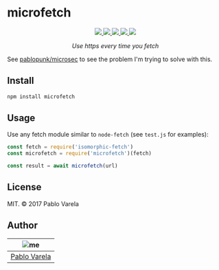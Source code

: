 # microfetch

<p align="center">
  <a href="https://travis-ci.org/pablopunk/microfetch"><img src="https://img.shields.io/travis/pablopunk/microfetch.svg" /> </a>
  <a href="https://codecov.io/gh/pablopunk/microfetch"><img src="https://img.shields.io/codecov/c/github/pablopunk/microfetch.svg" /> </a>
  <a href="https://standardjs.com"><img src="https://img.shields.io/badge/code_style-standard-brightgreen.svg" /> </a>
  <a href="https://github.com/pablopunk/miny"><img src="https://img.shields.io/badge/made_with-miny-1eced8.svg" /> </a>
  <a href="https://www.npmjs.com/package/microfetch"><img src="http://img.shields.io/npm/dt/microfetch.svg" /></a>
</p>

<p align="center">
  <i>Use https every time you fetch</i>
</p>

See [pablopunk/microsec](github.com/pablopunk/microsec) to see the problem I'm trying to solve with this.


## Install

```sh
npm install microfetch
```


## Usage

Use any fetch module similar to `node-fetch` (see `test.js` for examples):

```js
const fetch = require('isomorphic-fetch')
const microfetch = require('microfetch')(fetch)

const result = await microfetch(url)
```


## License

MIT. © 2017 Pablo Varela


## Author

| ![me](https://gravatar.com/avatar/fa50aeff0ddd6e63273a068b04353d9d?size=100) |
| ---------------------------------------------------------------------------- |
| [Pablo Varela](https://pablo.life)                                           |

